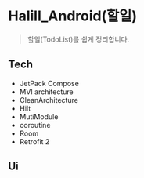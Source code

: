 # Halill_Android(할일)
> 할일(TodoList)를 쉽게 정리합니다.
## Tech
* JetPack Compose
* MVI architecture
* CleanArchitecture
* Hilt
* MutiModule
* coroutine
* Room
* Retrofit 2

## Ui

